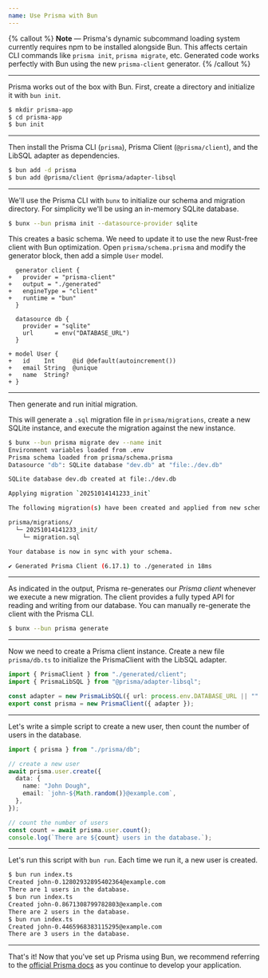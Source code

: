 ```yaml
---
name: Use Prisma with Bun
---
```


{% callout %}
**Note** — Prisma's dynamic subcommand loading system currently requires npm to be installed alongside Bun. This affects certain CLI commands like `prisma init`, `prisma migrate`, etc. Generated code works perfectly with Bun using the new `prisma-client` generator.
{% /callout %}

---

Prisma works out of the box with Bun. First, create a directory and initialize it with `bun init`.

```bash
$ mkdir prisma-app
$ cd prisma-app
$ bun init
```

---

Then install the Prisma CLI (`prisma`), Prisma Client (`@prisma/client`), and the LibSQL adapter as dependencies.

```bash
$ bun add -d prisma
$ bun add @prisma/client @prisma/adapter-libsql
```

---

We'll use the Prisma CLI with `bunx` to initialize our schema and migration directory. For simplicity we'll be using an in-memory SQLite database.

```bash
$ bunx --bun prisma init --datasource-provider sqlite
```

This creates a basic schema. We need to update it to use the new Rust-free client with Bun optimization. Open `prisma/schema.prisma` and modify the generator block, then add a simple `User` model.

```prisma-diff#prisma/schema.prisma
  generator client {
+   provider = "prisma-client"
+   output = "./generated"
+   engineType = "client"
+   runtime = "bun"
  }

  datasource db {
    provider = "sqlite"
    url      = env("DATABASE_URL")
  }

+ model User {
+   id    Int     @id @default(autoincrement())
+   email String  @unique
+   name  String?
+ }
```

---

Then generate and run initial migration.

This will generate a `.sql` migration file in `prisma/migrations`, create a new SQLite instance, and execute the migration against the new instance.

```bash
$ bunx --bun prisma migrate dev --name init
Environment variables loaded from .env
Prisma schema loaded from prisma/schema.prisma
Datasource "db": SQLite database "dev.db" at "file:./dev.db"

SQLite database dev.db created at file:./dev.db

Applying migration `20251014141233_init`

The following migration(s) have been created and applied from new schema changes:

prisma/migrations/
  └─ 20251014141233_init/
    └─ migration.sql

Your database is now in sync with your schema.

✔ Generated Prisma Client (6.17.1) to ./generated in 18ms
```

---

As indicated in the output, Prisma re-generates our _Prisma client_ whenever we execute a new migration. The client provides a fully typed API for reading and writing from our database. You can manually re-generate the client with the Prisma CLI.

```sh
$ bunx --bun prisma generate
```

---

Now we need to create a Prisma client instance. Create a new file `prisma/db.ts` to initialize the PrismaClient with the LibSQL adapter.

```ts#prisma/db.ts
import { PrismaClient } from "./generated/client";
import { PrismaLibSQL } from "@prisma/adapter-libsql";

const adapter = new PrismaLibSQL({ url: process.env.DATABASE_URL || "" });
export const prisma = new PrismaClient({ adapter });
```

---

Let's write a simple script to create a new user, then count the number of users in the database.

```ts#index.ts
import { prisma } from "./prisma/db";

// create a new user
await prisma.user.create({
  data: {
    name: "John Dough",
    email: `john-${Math.random()}@example.com`,
  },
});

// count the number of users
const count = await prisma.user.count();
console.log(`There are ${count} users in the database.`);
```

---

Let's run this script with `bun run`. Each time we run it, a new user is created.

```bash
$ bun run index.ts
Created john-0.12802932895402364@example.com
There are 1 users in the database.
$ bun run index.ts
Created john-0.8671308799782803@example.com
There are 2 users in the database.
$ bun run index.ts
Created john-0.4465968383115295@example.com
There are 3 users in the database.
```

---

That's it! Now that you've set up Prisma using Bun, we recommend referring to the [official Prisma docs](https://www.prisma.io/docs/concepts/components/prisma-client) as you continue to develop your application.
